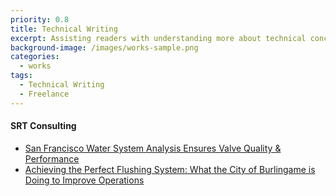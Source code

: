 ```yaml
---
priority: 0.8
title: Technical Writing
excerpt: Assisting readers with understanding more about technical concepts and topics
background-image: /images/works-sample.png
categories:
  - works
tags:
  - Technical Writing
  - Freelance
---
```

#### SRT Consulting

- [San Francisco Water System Analysis Ensures Valve Quality & Performance](/images/san_francisco.pdf)
- [Achieving the Perfect Flushing System: What the City of Burlingame is Doing to Improve Operations](/images/burlingame.pdf)
